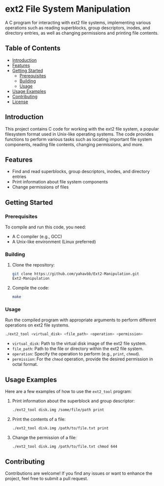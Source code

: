 

# ext2 File System Manipulation

A C program for interacting with ext2 file systems, implementing various operations such as reading superblocks, group descriptors, inodes, and directory entries, as well as changing permissions and printing file contents.

## Table of Contents
- [Introduction](#introduction)
- [Features](#features)
- [Getting Started](#getting-started)
  - [Prerequisites](#prerequisites)
  - [Building](#building)
  - [Usage](#usage)
- [Usage Examples](#usage-examples)
- [Contributing](#contributing)
- [License](#license)

## Introduction

This project contains C code for working with the ext2 file system, a popular filesystem format used in Unix-like operating systems. The code provides functions to perform various tasks such as locating important file system components, reading file contents, changing permissions, and more.

## Features

- Find and read superblocks, group descriptors, inodes, and directory entries
- Print information about file system components
- Change permissions of files

## Getting Started

### Prerequisites

To compile and run this code, you need:

- A C compiler (e.g., GCC)
- A Unix-like environment (Linux preferred)

### Building

1. Clone the repository:

   ```sh
   git clone https://github.com/yahavbb/Ext2-Manipulation.git
   Ext2-Manipulation
   ```

2. Compile the code:

   ```sh
   make 
   ```

### Usage

Run the compiled program with appropriate arguments to perform different operations on ext2 file systems.

```sh
./ext2_tool <virtual_disk> <file_path> <operation> <permission>
```

- `virtual_disk`: Path to the virtual disk image of the ext2 file system.
- `file_path`: Path to the file or directory within the ext2 file system.
- `operation`: Specify the operation to perform (e.g., `print`, `chmod`).
- `permission`: For the `chmod` operation, provide the desired permission in octal format.

## Usage Examples

Here are a few examples of how to use the `ext2_tool` program:

1. Print information about the superblock and group descriptor:

   ```sh
   ./ext2_tool disk.img /some/file/path print
   ```

2. Print the contents of a file:

   ```sh
   ./ext2_tool disk.img /path/to/file.txt print
   ```

3. Change the permission of a file:

   ```sh
   ./ext2_tool disk.img /path/to/file.txt chmod 644
   ```

## Contributing

Contributions are welcome! If you find any issues or want to enhance the project, feel free to submit a pull request.

